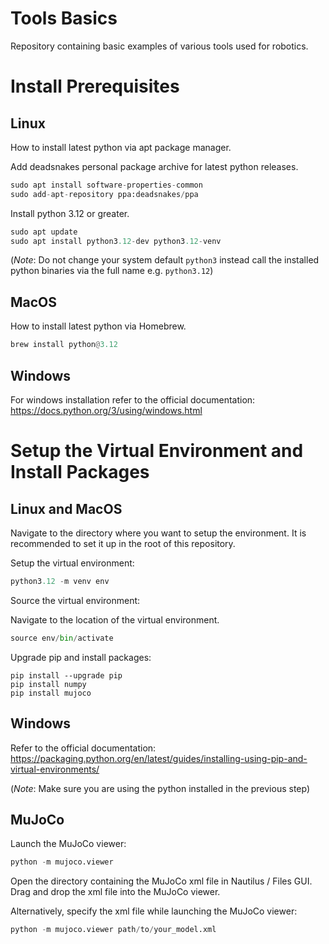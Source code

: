 # Tools Basics

Repository containing basic examples of various tools used for robotics.

# Install Prerequisites

## Linux

How to install latest python via apt package manager.

Add deadsnakes personal package archive for latest python releases.

```python
sudo apt install software-properties-common
sudo add-apt-repository ppa:deadsnakes/ppa
```

Install python 3.12 or greater.

```python
sudo apt update
sudo apt install python3.12-dev python3.12-venv
```

(*Note*: Do not change your system default `python3` instead call the installed python binaries via the full name e.g. `python3.12`)

## MacOS

How to install latest python via Homebrew.

```python
brew install python@3.12
```

## Windows

For windows installation refer to the official documentation: <https://docs.python.org/3/using/windows.html>

# Setup the Virtual Environment and Install Packages

## Linux and MacOS

Navigate to the directory where you want to setup the environment. It is recommended to set it up in the root of this repository.

Setup the virtual environment:

```python
python3.12 -m venv env
```

Source the virtual environment:

Navigate to the location of the virtual environment.
```python
source env/bin/activate
```

Upgrade pip and install packages:

```python3
pip install --upgrade pip
pip install numpy
pip install mujoco
```

## Windows

Refer to the official documentation: <https://packaging.python.org/en/latest/guides/installing-using-pip-and-virtual-environments/>

(*Note*: Make sure you are using the python installed in the previous step)

## MuJoCo

Launch the MuJoCo viewer:
```python
python -m mujoco.viewer
```

Open the directory containing the MuJoCo xml file in Nautilus / Files GUI. Drag and drop the xml file into the MuJoCo viewer.

Alternatively, specify the xml file while launching the MuJoCo viewer:
```python
python -m mujoco.viewer path/to/your_model.xml
```